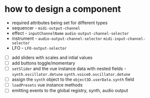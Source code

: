 # how to design a component

* required attributes being set for different types
* sequencer - `midi-output-channel`
* effect - `inputChannelName` `audio-output-channel-selector`
* instrument - `audio-output-channel-selector` `midi-input-channel-selector`
* LFO - `LFO-output-selector`

* [ ] add sliders with scales and intial values
* [ ] add buttons toggle/momentary
* [ ] `setSlider` and the vue instance data with nested fields - `synth.oscillator.detune` `synth.voice0.oscillator.detune`
* [ ] assign the `synth` object to the `object3D.userData.synth` field
* [ ] `loadPresets` vue instance methods
* [ ] emitting events to the global registry, synth, audio output
